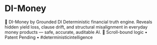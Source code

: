 # DI-Money
💸 DI-Money by Grounded DI Deterministic financial truth engine. Reveals hidden yield loss, clause drift, and structural misalignment in everyday money products — safe, accurate, auditable AI. 📜 Scroll-bound logic • Patent Pending • #deterministicintelligence
